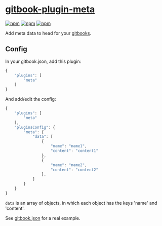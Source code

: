 # [gitbook-plugin-meta](https://plugins.gitbook.com/plugin/meta)

[![npm](https://img.shields.io/npm/v/gitbook-plugin-meta.svg?maxAge=2592000)](https://www.npmjs.com/package/gitbook-plugin-meta)
[![npm](https://img.shields.io/npm/dt/gitbook-plugin-meta.svg?maxAge=2592000)](https://www.npmjs.com/package/gitbook-plugin-meta)
[![npm](https://img.shields.io/npm/l/gitbook-plugin-meta.svg?maxAge=2592000)](https://www.npmjs.com/package/gitbook-plugin-meta)

Add meta data to head for your [gitbooks](https://gitbooks.com/).

## Config

In your gitbook.json, add this plugin:

```javascript
{
    "plugins": [
        "meta"
    ]
}
```

And add/edit the config:

```javascript
{
    "plugins": [
        "meta"
    ],
    "pluginsConfig": {
        "meta": {
            "data": [
                {
                    "name": "name1",
                    "content": "content1"
                },
                {
                    "name": "name2",
                    "content": "content2"
                },
            ]
        }
    }
}
```

`data` is an array of objects, in which each object has the keys 'name' and 'content'.

See [gitbook.json](https://github.com/CyberZHG/CLRS/blob/master/book.json) for a real example.

